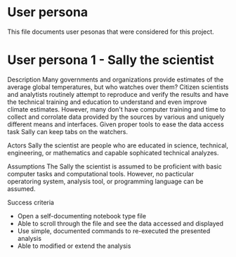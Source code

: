 # User persona

This file documents user pesonas that were considered for this project. 

# User persona 1 - Sally the scientist

Description
Many governments and organizations provide estimates of the average global temperatures, but who watches over them? Citizen scientists and analytists routinely attempt to reproduce and verify the results and have the technical training and education to understand and even improve climate estimates. However, many don't have computer training and time to collect and corrolate data provided by the sources by various and uniquely different means and interfaces. Given proper tools to ease the data access task Sally can keep tabs on the watchers.

Actors
Sally the scientist are people who are educated in science, technical, engineering, or mathematics and capable sophicated technical analyzes.

Assumptions
The Sally the scientist is assumed to be proficient with basic computer tasks and computational tools. However, no pacticular operatoring system, analysis tool, or programming language can be assumed. 

Success criteria
* Open a self-documenting notebook type file
* Able to scroll through the file and see the data accessed and displayed
* Use simple, documented commands to re-executed the presented analysis
* Able to modified or extend the analysis